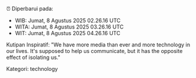 ⏰ Diperbarui pada:
- WIB: Jumat, 8 Agustus 2025 02.26.16 UTC
- WITA: Jumat, 8 Agustus 2025 03.26.16 UTC
- WIT: Jumat, 8 Agustus 2025 04.26.16 UTC

Kutipan Inspiratif:
"We have more media than ever and more technology in our lives. It's supposed to help us communicate, but it has the opposite effect of isolating us."


Kategori: technology

